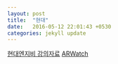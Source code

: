 ```yaml
---
layout: post
title:  "현대"
date:   2016-05-12 22:01:43 +0530
categories: jekyll update
---
```

[현대엔지비 강의자료][현대엔지비 강의자료]
[ARWatch][ARWatch]

[현대엔지비 강의자료]: https://drive.google.com/open?id=1JYaa5zrXKKnfxK3ZWWb2MkV4QM43THiT
[ARWatch]: https://drive.google.com/open?id=1g9QrNW90iQcXd5DbFmUcozbZwRqfPZEQ
